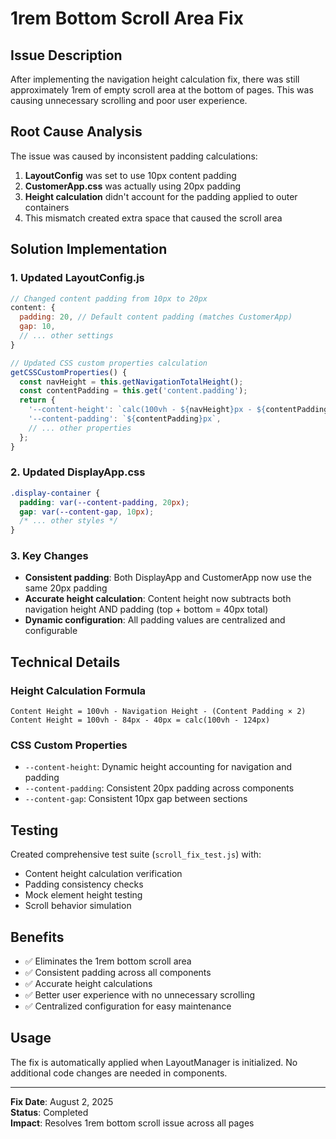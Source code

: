 # 1rem Bottom Scroll Area Fix

## Issue Description
After implementing the navigation height calculation fix, there was still approximately 1rem of empty scroll area at the bottom of pages. This was causing unnecessary scrolling and poor user experience.

## Root Cause Analysis
The issue was caused by inconsistent padding calculations:

1. **LayoutConfig** was set to use 10px content padding
2. **CustomerApp.css** was actually using 20px padding
3. **Height calculation** didn't account for the padding applied to outer containers
4. This mismatch created extra space that caused the scroll area

## Solution Implementation

### 1. Updated LayoutConfig.js
```javascript
// Changed content padding from 10px to 20px
content: {
  padding: 20, // Default content padding (matches CustomerApp)
  gap: 10,
  // ... other settings
}

// Updated CSS custom properties calculation
getCSSCustomProperties() {
  const navHeight = this.getNavigationTotalHeight();
  const contentPadding = this.get('content.padding');
  return {
    '--content-height': `calc(100vh - ${navHeight}px - ${contentPadding * 2}px)`,
    '--content-padding': `${contentPadding}px`,
    // ... other properties
  };
}
```

### 2. Updated DisplayApp.css
```css
.display-container {
  padding: var(--content-padding, 20px);
  gap: var(--content-gap, 10px);
  /* ... other styles */
}
```

### 3. Key Changes
- **Consistent padding**: Both DisplayApp and CustomerApp now use the same 20px padding
- **Accurate height calculation**: Content height now subtracts both navigation height AND padding (top + bottom = 40px total)
- **Dynamic configuration**: All padding values are centralized and configurable

## Technical Details

### Height Calculation Formula
```
Content Height = 100vh - Navigation Height - (Content Padding × 2)
Content Height = 100vh - 84px - 40px = calc(100vh - 124px)
```

### CSS Custom Properties
- `--content-height`: Dynamic height accounting for navigation and padding
- `--content-padding`: Consistent 20px padding across components
- `--content-gap`: Consistent 10px gap between sections

## Testing
Created comprehensive test suite (`scroll_fix_test.js`) with:
- Content height calculation verification
- Padding consistency checks
- Mock element height testing
- Scroll behavior simulation

## Benefits
- ✅ Eliminates the 1rem bottom scroll area
- ✅ Consistent padding across all components
- ✅ Accurate height calculations
- ✅ Better user experience with no unnecessary scrolling
- ✅ Centralized configuration for easy maintenance

## Usage
The fix is automatically applied when LayoutManager is initialized. No additional code changes are needed in components.

---
**Fix Date**: August 2, 2025  
**Status**: Completed  
**Impact**: Resolves 1rem bottom scroll issue across all pages